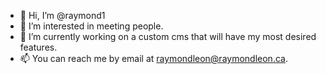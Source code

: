 - 👋 Hi, I’m @raymond1
- 👀 I’m interested in meeting people.
- 🌱 I’m currently working on a custom cms that will have my most desired features.
- 📫 You can reach me by email at raymondleon@raymondleon.ca.

